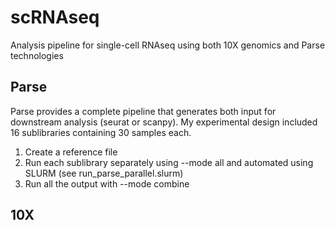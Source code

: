 # scRNAseq
Analysis pipeline for single-cell RNAseq using both 10X genomics and Parse technologies

## Parse 
Parse provides a complete pipeline that generates both input for downstream analysis (seurat or scanpy). My experimental design included 16 sublibraries containing 30 samples each. 
1) Create a reference file
2) Run each sublibrary separately using --mode all and automated using SLURM (see run_parse_parallel.slurm)
3) Run all the output with --mode combine
## 10X 
